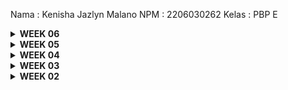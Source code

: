 Nama  : Kenisha Jazlyn Malano
NPM   : 2206030262
Kelas : PBP E

<details>
<summary><b> WEEK 06</b> </summary>

## Jelaskan perbedaan antara asynchronous programming dengan synchronous programming.
   Asynchronous programming adalah approach programming yang tidak terikat pada protocol I/O. Secara singkatnya, asynchronous programming melakukan pekerjaannya tanpa harus terikat dengan proses lain, sehingga proses dapat berjalan secara independent. Sementara itu, pada synchronous programming sebuah proses yang berjalan akan ditunggu sampai selesai tereksekusi sebelum berpindah ke proses selanjutnya.

## Dalam penerapan JavaScript dan AJAX, terdapat penerapan paradigma event-driven programming. Jelaskan maksud dari paradigma tersebut dan sebutkan salah satu contoh penerapannya pada tugas ini.
    Event-driven programming adalah sebuah paradigma dimana sebuah alur program ditentukan oleh sebuah event (seperti klik pada mouse, press pada keyboard, dsb).
    Salah satu contoh event-driven programming pada program ini adalah ketika press button Add Item di modal, menggunakan attribute onclick untuk getElementbyID. 

##  Jelaskan penerapan asynchronous programming pada AJAX.
    Asynchronous programming pada AJAX membuat halaman web dapat diperbaharui secara asynchronous tanpa harus mereload seluruh halaman dengan transfer data ke server di balik layar. Ketika sebuah event terjadi di browser, maka objek XMLHttpRequest akan dibuat dan mengirimkan HttpRequest ke server lewat internet. Server kemudian memproses HTTPRequest, membuat sebuah respons dan mengirimkan data kembali ke browser lewat internet. Kemudian, browser akan memproses data yang dikirimkan menggunakan JavaScript dan memperbaharui halaman. 

## Pada PBP kali ini, penerapan AJAX dilakukan dengan menggunakan Fetch API daripada library jQuery. Bandingkanlah kedua teknologi tersebut dan tuliskan pendapat kamu teknologi manakah yang lebih baik untuk digunakan.
    Fetch API tidak memiliki fitur dan fungsionalitas yang banyak seperti jQuery, sehingga ukuran file lebih kecil. 
    jQuery dirancang untuk bekerja di bekerja di berbagai peramban web, sehingga jQuery dapat mengatasi perbedaan peramban dengan baik

## Jelaskan bagaimana cara kamu mengimplementasikan checklist di atas secara step-by-step (bukan hanya sekadar mengikuti tutorial).
    - Menambahkan fungsi get_product_json dan add_product_ajax pada views.py
    - Melakukan routing untuk fungsi tersebut di urls.py
    - Menambahkan fungsi-fungsi JavaScript seperti getProducts() untuk mengambil semua data server, refreshProduct() untuk 
    - Membuat modal yang digunakan untuk menambahkan item menggunakan AJAX
    - Menambahkan tombol Add Item
</details>


<details>
  <summary><b> WEEK 05</b> </summary>

  ## Jelaskan manfaat dari setiap element selector dan kapan waktu yang tepat untuk menggunakannya.
      Elemen selector -> tag HTML sebagai selector diakses dengan nama elemen 
      Cocok digunakan saat Anda ingin mengaplikasikan gaya atau perilaku yang sama pada semua elemen dengan tipe yang sama suatu halaman. 
      Contohnya adalah mengubah gaya teks pada semua paragraf (<p>) menjadi warna biru.
      
      Id selector -> menambahkan id di tag html, dan diakses dengan ##
      Digunakan ketika Anda ingin memberikan gaya atau perilaku yang unik pada elemen tertentu di halaman. Misalnya, mengubah latar belakang header dengan ID "header."

      Class selector -> menambahkan class di tag html, dan diakses dengan . 
      Cocok digunakan ketika Anda ingin memberikan gaya atau perilaku yang serupa pada beberapa elemen di halaman yang tidak harus unik. Contohnya adalah memberi elemen dengan class "button" latar belakang berwarna biru.


  ## Jelaskan HTML5 Tag yang kamu ketahui.
    <a> -> hyperlink
    <article> -> article
    <body> -> body of the document
    <footer> -> footer section
    <form> -> form for user input

  ## Jelaskan perbedaan antara margin dan padding.
      Margin:
      Margin adalah jarak di sekitar elemen HTML, yang berarti ruang antara elemen tersebut dan elemen-elemen lain di sekitarnya.
      Margin tidak memiliki latar belakang atau warna, mereka hanya mengontrol jarak antara elemen dan elemen lain di sekitarnya.
      Margin dapat digunakan untuk mengatur jarak antara elemen-elemen secara horizontal maupun vertikal.
      Margin dapat digunakan untuk mengendalikan tata letak keseluruhan elemen dan memberikan ruang di sekitarnya.
      Padding:
      Padding adalah jarak di sekitar konten elemen HTML, yang berarti ruang antara batas elemen dan kontennya sendiri.
      Padding dapat memiliki latar belakang atau warna yang berbeda dari elemen itu sendiri, sehingga memungkinkan untuk menciptakan efek visual yang berbeda.
      Padding digunakan untuk mengendalikan tata letak konten dalam elemen, seperti teks atau gambar di dalam elemen.
      Padding tidak memengaruhi jarak antara elemen dan elemen lain di sekitarnya; itu hanya memengaruhi jarak antara konten dan batas elemen itu sendiri.

  ## Jelaskan perbedaan antara framework CSS Tailwind dan Bootstrap. Kapan sebaiknya kita menggunakan Bootstrap daripada Tailwind, dan sebaliknya?
      - Bootstrap memiliki desain yang lebih berorientasi pada komponen. Tailwind adalah framework yang lebih berorientasi pada utility. Tailwind CSS adalah framework yang berorientasi pada utility. Tailwind memberikan sejumlah besar class CSS yang dapat ditambahkan langsung ke elemen HTML Anda untuk mengendalikan tampilan.
      - Bootstrap memiliki berbagai komponen dan gaya yang telah ditentukan, yang membuatnya memiliki ukuran yang lebih besar dalam hal berkas CSS.Tailwind lebih ringan dalam ukuran karena Anda hanya menggunakan class yang Anda butuhkan. Ini dapat membantu mengoptimalkan kinerja situs web Anda dengan lebih baik.
      - 

  ## Jelaskan bagaimana cara kamu mengimplementasikan checklist di atas secara step-by-step (bukan hanya sekadar mengikuti tutorial).
      1. Kustomisasi template HTML pada Tugas 4
        - Halaman login, register, create task
        - Menambahkan navbar, memberi warna pada page dengan CSS, dan  menggunakan elemen-elemen dari bootstrap
        - Todolist dengan cards
        - Menggunakan cards dari bootstrap di dalam for loop yang mengiterasi todolist
      2. Responsive
        - Menggunakan media query dan mengatur width untuk layar tertentu

  </details>

<details>
<summary><b> WEEK 04</b> </summary>

## Apa itu Django UserCreationForm, dan jelaskan apa kelebihan dan kekurangannya?
  Django UserCreationForm adalah salah satu bentuk formulir (form) bawaan yang disediakan oleh Django. Form ini digunakan untuk membuat formulir pendaftaran atau registrasi pengguna pada aplikasi web yang dibangun menggunakan Django. UserCreationForm mengambil alih sebagian besar pekerjaan yang diperlukan untuk membuat dan mengelola pengguna dalam sistem Django.
  
  Kelebihan
  - Mudah digunakan
  - Memiliki validasi otomatis untuk memeriksa input user sesuai dengan persyratan yang diinginkan
  - Customizable
  - Dokumentasi yang baik 

  Kekurangan
  - Kurang fleksibel
  - Tampilan cukup standar, sehingga untuk mengubah tampilan butuh kode tambahan
  - Tidak memuat fitur-fitur lanjutan, seperti two-factor authentication, pendaftaran menggunakan email dan lain lain
##  Apa perbedaan antara autentikasi dan otorisasi dalam konteks Django, dan mengapa keduanya penting?
    Autentikasi
    proses verifikasi indentitas pengguna, dalam django autentikasi melibatkan hal hal berikut :
    - Memvalidasi pengguna berdasarkan kombinasi nama pengguna (username) dan kata sandi (password).
    - Memeriksa apakah pengguna telah berhasil masuk (authenticated) atau belum.
    - Menyediakan mekanisme untuk login dan logout pengguna.
    - Menangani fitur-fitur seperti reset kata sandi.

    Otorisasi
    Proses yang terjadi setelah autentikasi. Otorisasi berhubungan dengan mengontrol akses pengguna terhadap berbagai bagian dan fitur aplikasi
    
    Keduanya penting karena autentikasi dan otorisasi bersama-sama menjaga keamanan aplikasi dengan memastikan bahwa pengguna hanya dapat mengakses dan melakukan tindakan yang sesuai dengan peran dan izin mereka.

##  Apa itu cookies dalam konteks aplikasi web, dan bagaimana Django menggunakan cookies untuk mengelola data sesi pengguna?
   Cookies adalah potongan kecil data yang disimpan di sisi client. Django, cookies sering digunakan untuk mengelola data sesi pengguna. Sesuatu yang disebut "session cookies" atau "session data" digunakan untuk menyimpan informasi khusus tentang sesi pengguna saat mereka berinteraksi dengan aplikasi web. Ini dapat mencakup informasi seperti:

## Apakah penggunaan cookies aman secara default dalam pengembangan web, atau apakah ada risiko potensial yang harus diwaspadai?
  Penggunaan cookies harus diwaspadai, ada beberapa risiko potensial seperti Cross-Site Scripting, Session Hijacking, Cookie Poisoning, Cookie Theft dan Tracking. 

##  Jelaskan bagaimana cara kamu mengimplementasikan checklist di atas secara step-by-step (bukan hanya sekadar mengikuti tutorial).
  - Membuat fungsi register, login_user, dan logout_user
  - Membuat file register.html dan login.html sebagai tampilan register dan login user
  - Membuat routing ke register.html dan login.html
  - Merestriksi akses halaman main agar halaman main dapat diakses setelah login
</details>

<details>
<summary><b> WEEK 03</b> </summary>
## Apa perbedaan antara form POST dan form GET dalam Django?
  - GET kurang aman dibanding POST karena data yang di kirim terlihat di URL, sedangkan POST lebih aman karena parameternya tidak disimpan pada history browser atau web server logs. 
  - POST mengolah data dalam jumlah yang lebih besar dibanding GET
## Apa perbedaan utama antara XML, JSON, dan HTML dalam konteks pengiriman data?
  XML dan JSON digunakan untuk menyimpan dan mentransfer data dari server, HTML digunakan untuk membuat halaman web dan menampilkan konten di web browser. 
  XML  = menggunakan tag untuk mengidentifikasi elemen data, tidak memiliki aturan baku mengenai struktur data, lebih sulit untuk dibaca, support berbagai encoding
  JSON = menggunakan key dan value, mudah dibaca oleh manusia, mendukung struktur data string, support UTF-8 encoding 

## Mengapa JSON sering digunakan dalam pertukaran data antara aplikasi web modern?
  - memiliki ukuran data yang lebih kecil sehingga membuat data transmission lebih cepat
  - lebih aman dibanding XML
  - lebih mudah dibaca oleh manusia
  - mendukung banyak bahasa pemrograman
## Jelaskan bagaimana cara kamu mengimplementasikan checklist di atas secara step-by-step (bukan hanya sekadar mengikuti tutorial).
   - membuat base.html sebagai template
   - membuat forms.py untuk menerima data produk baru
   - membuat fungsi add_product untuk menghasilkan formulir yang dapat menambahkan data produk secara otomatis ketika data disubmit
   - membuat create_product.html 
   - mengupdate main.html dengan menambahkan tabel yang berisi data yang dimport pada form
   - membuat fungsi show_xml, shos_json, show_xml_by_id, show_json_by_id, pada views.py dan membuat routing kepada masing-masing

HTML

<img width="669" alt="image" src="https://github.com/KenishaJazlyn/tugasPBP/assets/124899946/e3da67b3-bff6-4950-b7d0-f88e9e14c329">

XML

<img width="669" alt="image" src="https://github.com/KenishaJazlyn/tugasPBP/assets/124899946/7b72dc2c-61f6-45ee-9eaf-c1d3259603d7">

JSON

<img width="662" alt="image" src="https://github.com/KenishaJazlyn/tugasPBP/assets/124899946/1d675b9c-8682-443f-a338-32a2fb03e83b">

XML by ID

<img width="670" alt="image" src="https://github.com/KenishaJazlyn/tugasPBP/assets/124899946/1e8cd60d-fdaf-499f-ad2a-a405e7f3e246">

JSON by ID

<img width="668" alt="image" src="https://github.com/KenishaJazlyn/tugasPBP/assets/124899946/439745d9-1e52-46e5-9072-9585244b7244">

</details>    

<details>
<summary><b> WEEK 02</b> </summary>
Link aplikasi adaptable
https://tugaspbp1.adaptable.app

## Jelaskan bagaimana cara kamu mengimplementasikan checklist di atas secara step-by-step (bukan hanya sekadar mengikuti tutorial).
    1. Membuat fungsi pada views.py untuk mengambil model dan mereturn HTML
        - Mengimport fungsi render dari django.shortcuts
        - Mengimport class Item dari models
        - Mendefinisikan function dengan parameter request
        - Membuat fungsi mereturn fungsi render dengan parameter request, main.html dan context (data yang diambil)

    2. Membuat routing
        Untuk menampilkan apa yang diminta di tugas2pbpnaz.herokuapp.com/main:
        - Menambahkan path /main di main/urls.py pada array urlpatterns dan include(main.urls) -> routing ke aplikasi main
        - Mengimport show_main dari main.views di main/urls.py dan menambahkan path ''  pada array urlpatternn da passing functions show_main

    3. Memetakan data yang diambil ke HTML
        - Data yang ada di variabel context pada parameter function render dapat digunakan dalam template HTML. 
        - Di bawah nama, ditambahkan text bold <b> {{name}} </b>, dimana nama yang merupakan key di dictionary context akan mereturn value yang bersesuaian. 

    4. Melakukan deployment ke adaptable agar aplikasi dapat dilihat di internet
         - Membuat aplikasi di adaptable


## Buatlah bagan yang berisi request client ke web aplikasi berbasis Django beserta responnya dan jelaskan pada bagan tersebut kaitan antara urls.py, views.py, models.py, dan berkas html.
    https://drive.google.com/file/d/1TVLLRZlJUmTPMGW8OFcG9GWs7_ygGAoe/view?usp=sharing

## Jelaskan mengapa kita menggunakan virtual environment? Apakah kita tetap dapat membuat aplikasi web berbasis Django tanpa menggunakan virtual environment?
    Untuk memisahkan project django dengan project yang lain, sehingga tidak terjadi overlapping.

## Jelaskan apakah itu MVC, MVT, MVVM dan perbedaan dari ketiganya.
MVC (Model-View-Controller), MVT (Model-View-Template), dan MVVM (Model-View-ViewModel) adalah tiga pola desain arsitektur yang sering digunakan dalam pengembangan perangkat lunak, terutama dalam pengembangan aplikasi berbasis web dan aplikasi berbasis antarmuka pengguna (UI). 
--Pengertian Model & View--
    Model: 
        Bertanggung jawab untuk mengelola data dan bisnis logic aplikasi. Ini adalah bagian yang merepresentasikan struktur data dan aturan aplikasi.
    View:
        Bertanggung jawab untuk menampilkan data kepada pengguna dan mengatur antarmuka pengguna. Ini adalah bagian yang mengatur tampilan dan tata letak elemen-elemen UI.
 
    1. MVC (Model-View-Controller):
        Controller:
        Bertanggung jawab untuk mengatur interaksi antara Model dan View. Ini menerima input dari pengguna, memprosesnya, dan mengirimkan perintah ke Model atau View yang sesuai.

    2. MVT (Model-View-Template):
        Template: 
        Template adalah lapisan yang bertanggung jawab untuk mengatur tampilan antarmuka pengguna dalam MVT. Template merancang tampilan yang akhirnya akan diisi dengan data dari model melalui view.

    3. MVVM (Model-View-ViewModel):
        ViewModel: Lapisan baru yang memisahkan presentasi dan logika tampilan dari View. ViewModel menghubungkan Model dengan View dan mengelola state serta operasi yang berkaitan dengan tampilan.

    -- Perbedaan --
    MVC = Terdapat pemisahan antara Model, View, dan Controller yang jelas. Ini memungkinkan perubahan dalam satu bagian untuk tidak    mempengaruhi secara langsung bagian lainnya.
    MVT = MVT biasanya digunakan dalam kerangka kerja (framework) web seperti Django, yang memiliki lapisan Template tambahan untuk mengelola tampilan dinamis. Ini membuat MVT mirip dengan MVC, namun dengan pendekatan berbeda dalam mengatur tampilan.
    MVVM = MVVM dirancang khusus untuk pengembangan aplikasi antarmuka pengguna (UI) yang dinamis, seperti aplikasi berbasis Xamarin atau Angular. Ini memberikan pemisahan yang jelas antara logika tampilan (ViewModel) dan tampilan (View).
   
</details>